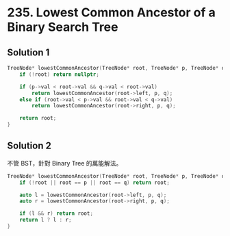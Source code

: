 # 235. Lowest Common Ancestor of a Binary Search Tree

## Solution 1

```cpp
TreeNode* lowestCommonAncestor(TreeNode* root, TreeNode* p, TreeNode* q) {
    if (!root) return nullptr;

    if (p->val < root->val && q->val < root->val) 
        return lowestCommonAncestor(root->left, p, q);
    else if (root->val < p->val && root->val < q->val)
        return lowestCommonAncestor(root->right, p, q);

    return root;
}
```

## Solution 2

不管 BST，針對 Binary Tree 的萬能解法。

```cpp
TreeNode* lowestCommonAncestor(TreeNode* root, TreeNode* p, TreeNode* q) {
    if (!root || root == p || root == q) return root;

    auto l = lowestCommonAncestor(root->left, p, q);
    auto r = lowestCommonAncestor(root->right, p, q);

    if (l && r) return root;
    return l ? l : r;
}
```
